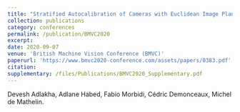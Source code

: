 ```yaml
---
title: "Stratified Autocalibration of Cameras with Euclidean Image Plane"
collection: publications
category: conferences
permalink: /publication/BMVC2020
excerpt: 
date: 2020-09-07
venue: 'British Machine Vision Conference (BMVC)'
paperurl: 'https://www.bmvc2020-conference.com/assets/papers/0383.pdf'
citation: 
supplementary: /files/Publications/BMVC2020_Supplementary.pdf
---
```


Devesh Adlakha, Adlane Habed, Fabio Morbidi, Cédric Demonceaux, Michel de Mathelin.
